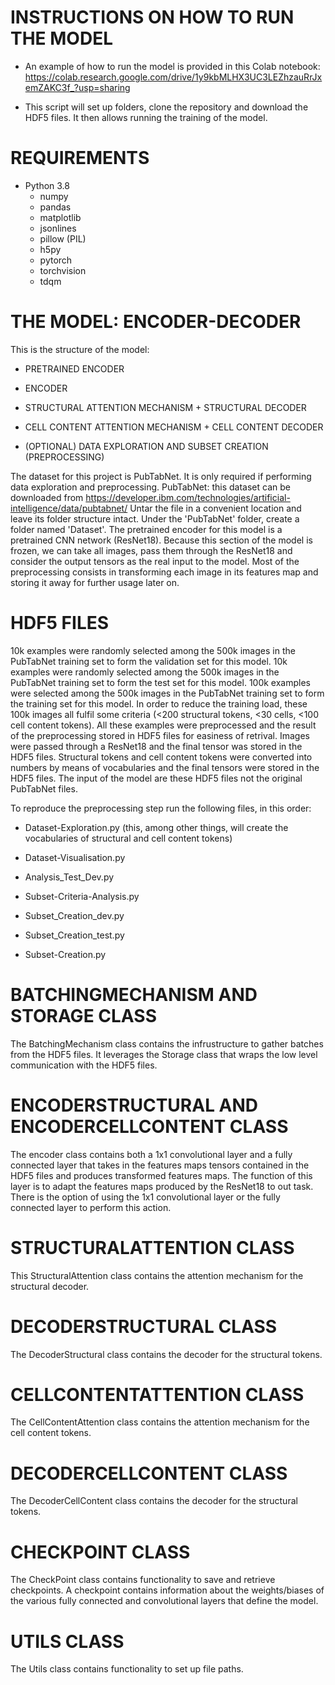 

# INSTRUCTIONS ON HOW TO RUN THE MODEL

* An example of how to run the model is provided in this Colab notebook:
https://colab.research.google.com/drive/1y9kbMLHX3UC3LEZhzauRrJxemZAKC3f_?usp=sharing

* This script will set up folders, clone the repository and download the HDF5 files. It then allows running the training of the model.

# REQUIREMENTS

* Python 3.8
  * numpy
  * pandas
  * matplotlib
  * jsonlines
  * pillow (PIL)
  * h5py
  * pytorch
  * torchvision
  * tdqm

# THE MODEL: ENCODER-DECODER

This is the structure of the model:

* PRETRAINED ENCODER

* ENCODER

* STRUCTURAL ATTENTION MECHANISM + STRUCTURAL DECODER

* CELL CONTENT ATTENTION MECHANISM + CELL CONTENT DECODER

* (OPTIONAL) DATA EXPLORATION AND SUBSET CREATION (PREPROCESSING)

The dataset for this project is PubTabNet. It is only required if performing data exploration and preprocessing.
PubTabNet: this dataset can be downloaded from https://developer.ibm.com/technologies/artificial-intelligence/data/pubtabnet/
Untar the file in a convenient location and leave its folder structure intact.
Under the 'PubTabNet' folder, create a folder named 'Dataset'.
The pretrained encoder for this model is a pretrained CNN network (ResNet18). Because this section of the model is frozen, we can take all images, pass them through the ResNet18 and consider the output tensors as the real input to the model. Most of the preprocessing consists in transforming each image in its features map and storing it away for further usage later on.

# HDF5 FILES   

10k examples were randomly selected among the 500k images in the PubTabNet training set to form the validation set for this model.
10k examples were randomly selected among the 500k images in the PubTabNet training set to form the test set for this model.
100k examples were selected among the 500k images in the PubTabNet training set to form the training set for this model. 
In order to reduce the training load, these 100k images all fulfil some criteria (<200 structural tokens, <30 cells, <100 cell content tokens).
All these examples were preprocessed and the result of the preprocessing stored in HDF5 files for easiness of retrival.
Images were passed through a ResNet18 and the final tensor was stored in the HDF5 files.
Structural tokens and cell content tokens were converted into numbers by means of vocabularies and the final tensors were stored in the HDF5 files.
The input of the model are these HDF5 files not the original PubTabNet files.

To reproduce the preprocessing step run the following files, in this order:

* Dataset-Exploration.py (this, among other things, will create the vocabularies of structural and cell content tokens)

* Dataset-Visualisation.py

* Analysis_Test_Dev.py

* Subset-Criteria-Analysis.py

* Subset_Creation_dev.py

* Subset_Creation_test.py

* Subset-Creation.py

# BATCHINGMECHANISM AND STORAGE CLASS

The BatchingMechanism class contains the infrustructure to gather batches from the HDF5 files. It leverages the Storage class that wraps the low level communication with the HDF5 files. 

# ENCODERSTRUCTURAL AND ENCODERCELLCONTENT CLASS

The encoder class contains both a 1x1 convolutional layer and a fully connected layer that takes in the features maps tensors contained in the HDF5 files and produces transformed features maps. The function of this layer is to adapt the features maps produced by the ResNet18 to out task. There is the option of using the 1x1 convolutional layer or the fully connected layer to perform this action. 

# STRUCTURALATTENTION CLASS

This StructuralAttention class contains the attention mechanism for the structural decoder.

# DECODERSTRUCTURAL CLASS

The DecoderStructural class contains the decoder for the structural tokens.

# CELLCONTENTATTENTION CLASS

The CellContentAttention class contains the attention mechanism for the cell content tokens.

# DECODERCELLCONTENT CLASS

The DecoderCellContent class contains the decoder for the structural tokens.

# CHECKPOINT CLASS

The CheckPoint class contains functionality to save and retrieve checkpoints. A checkpoint contains information about the weights/biases of the various fully connected and convolutional layers that define the model.

# UTILS CLASS

The Utils class contains functionality to set up file paths.
